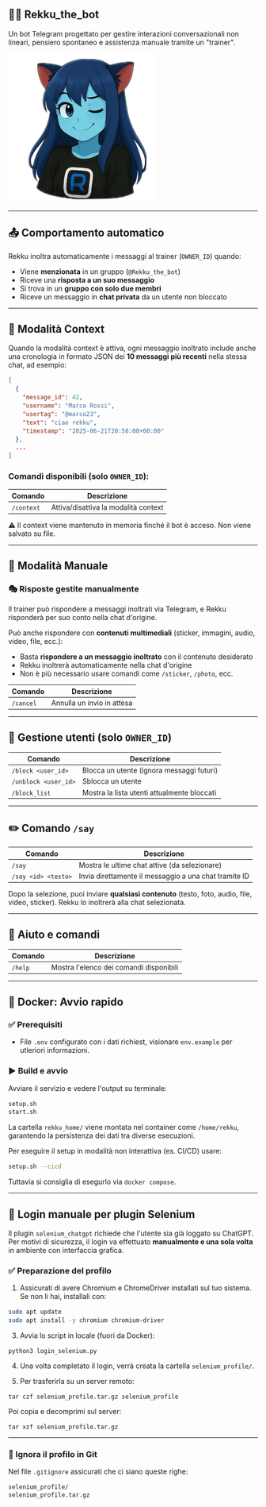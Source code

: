 ## 🧞‍♀️ Rekku\_the\_bot

Un bot Telegram progettato per gestire interazioni conversazionali non lineari, pensiero spontaneo e assistenza manuale tramite un "trainer".

<img src="res/wink.webp" alt="Rekku Wink" width="300" />

---

## 📤 Comportamento automatico

Rekku inoltra automaticamente i messaggi al trainer (`OWNER_ID`) quando:

* Viene **menzionata** in un gruppo (`@Rekku_the_bot`)
* Riceve una **risposta a un suo messaggio**
* Si trova in un **gruppo con solo due membri**
* Riceve un messaggio in **chat privata** da un utente non bloccato

---

## 🧠 Modalità Context

Quando la modalità context è attiva, ogni messaggio inoltrato include anche una cronologia in formato JSON dei **10 messaggi più recenti** nella stessa chat, ad esempio:

```json
[
  {
    "message_id": 42,
    "username": "Marco Rossi",
    "usertag": "@marco23",
    "text": "ciao rekku",
    "timestamp": "2025-06-21T20:58:00+00:00"
  },
  ...
]
```

### Comandi disponibili (solo `OWNER_ID`):

| Comando    | Descrizione                          |
| ---------- | ------------------------------------ |
| `/context` | Attiva/disattiva la modalità context |

⚠️ Il context viene mantenuto in memoria finché il bot è acceso. Non viene salvato su file.

---

## 🧩 Modalità Manuale

### 🎭 Risposte gestite manualmente

Il trainer può rispondere a messaggi inoltrati via Telegram, e Rekku risponderà per suo conto nella chat d'origine.

Può anche rispondere con **contenuti multimediali** (sticker, immagini, audio, video, file, ecc.):

* Basta **rispondere a un messaggio inoltrato** con il contenuto desiderato
* Rekku inoltrerà automaticamente nella chat d'origine
* Non è più necessario usare comandi come `/sticker`, `/photo`, ecc.

| Comando   | Descrizione                |
| --------- | -------------------------- |
| `/cancel` | Annulla un invio in attesa |

---

## 🧱 Gestione utenti (solo `OWNER_ID`)

| Comando              | Descrizione                                 |
| -------------------- | ------------------------------------------- |
| `/block <user_id>`   | Blocca un utente (ignora messaggi futuri)   |
| `/unblock <user_id>` | Sblocca un utente                           |
| `/block_list`        | Mostra la lista utenti attualmente bloccati |

---

## ✏️ Comando `/say`

| Comando             | Descrizione                                           |
| ------------------- | ----------------------------------------------------- |
| `/say`              | Mostra le ultime chat attive (da selezionare)         |
| `/say <id> <testo>` | Invia direttamente il messaggio a una chat tramite ID |

Dopo la selezione, puoi inviare **qualsiasi contenuto** (testo, foto, audio, file, video, sticker).
Rekku lo inoltrerà alla chat selezionata.

---

## 🧪 Aiuto e comandi

| Comando | Descrizione                             |
| ------- | --------------------------------------- |
| `/help` | Mostra l'elenco dei comandi disponibili |

---

## 🐳 Docker: Avvio rapido

### ✅ Prerequisiti

* File `.env` configurato con i dati richiest, visionare `env.example` per utleriori informazioni.

### ▶️ Build e avvio

Avviare il servizio e vedere l'output su terminale:
```bash
setup.sh
start.sh
```

La cartella `rekku_home/` viene montata nel container come `/home/rekku`,
garantendo la persistenza dei dati tra diverse esecuzioni.

Per eseguire il setup in modalità non interattiva (es. CI/CD) usare:
```bash
setup.sh --cicd
```

Tuttavia si consiglia di esegurlo via `docker compose`.

---

## 🔐 Login manuale per plugin Selenium

Il plugin `selenium_chatgpt` richiede che l'utente sia già loggato su ChatGPT. Per motivi di sicurezza, il login va effettuato **manualmente e una sola volta** in ambiente con interfaccia grafica.

### ✅ Preparazione del profilo

1. Assicurati di avere Chromium e ChromeDriver installati sul tuo sistema.
Se non li hai, installali con:
```bash
sudo apt update
sudo apt install -y chromium chromium-driver
```

3. Avvia lo script in locale (fuori da Docker):

```
python3 login_selenium.py
```

4. Una volta completato il login, verrà creata la cartella `selenium_profile/`.

5. Per trasferirla su un server remoto:

```
tar czf selenium_profile.tar.gz selenium_profile
```

Poi copia e decomprimi sul server:

```
tar xzf selenium_profile.tar.gz
```

---

### 📁 Ignora il profilo in Git

Nel file `.gitignore` assicurati che ci siano queste righe:

```
selenium_profile/
selenium_profile.tar.gz
```